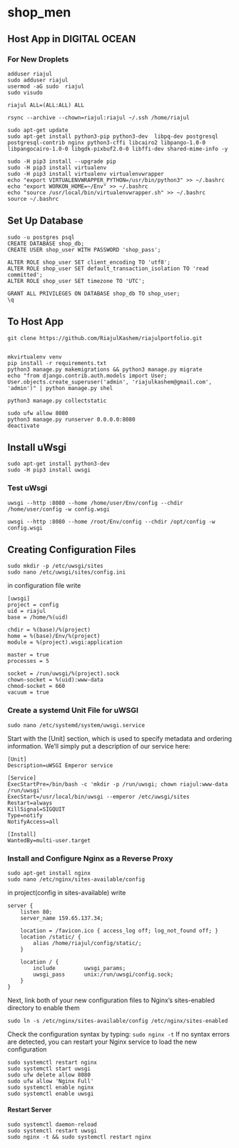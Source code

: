 # shop_men
Host App in DIGITAL OCEAN
-

### For New Droplets
```
adduser riajul
sudo adduser riajul
usermod -aG sudo  riajul
sudo visudo

riajul ALL=(ALL:ALL) ALL

rsync --archive --chown=riajul:riajul ~/.ssh /home/riajul

sudo apt-get update
sudo apt-get install python3-pip python3-dev  libpq-dev postgresql postgresql-contrib nginx python3-cffi libcairo2 libpango-1.0-0 libpangocairo-1.0-0 libgdk-pixbuf2.0-0 libffi-dev shared-mime-info -y

sudo -H pip3 install --upgrade pip
sudo -H pip3 install virtualenv
sudo -H pip3 install virtualenv virtualenvwrapper
echo "export VIRTUALENVWRAPPER_PYTHON=/usr/bin/python3" >> ~/.bashrc
echo "export WORKON_HOME=~/Env" >> ~/.bashrc
echo "source /usr/local/bin/virtualenvwrapper.sh" >> ~/.bashrc
source ~/.bashrc

```

## Set Up Database
```
sudo -u postgres psql
CREATE DATABASE shop_db;
CREATE USER shop_user WITH PASSWORD 'shop_pass';

ALTER ROLE shop_user SET client_encoding TO 'utf8';
ALTER ROLE shop_user SET default_transaction_isolation TO 'read committed';
ALTER ROLE shop_user SET timezone TO 'UTC';

GRANT ALL PRIVILEGES ON DATABASE shop_db TO shop_user;
\q

```
## To Host App

```
git clone https://github.com/RiajulKashem/riajulportfolio.git


mkvirtualenv venv
pip install -r requirements.txt
python3 manage.py makemigrations && python3 manage.py migrate
echo "from django.contrib.auth.models import User; User.objects.create_superuser('admin', 'riajulkashem@gmail.com', 'admin')" | python manage.py shel

python3 manage.py collectstatic

sudo ufw allow 8080
python3 manage.py runserver 0.0.0.0:8080
deactivate
```

## Install uWsgi
``` 
sudo apt-get install python3-dev
sudo -H pip3 install uwsgi
```
### Test uWsgi 
    uwsgi --http :8080 --home /home/user/Env/config --chdir /home/user/config -w config.wsgi
``` 
uwsgi --http :8080 --home /root/Env/config --chdir /opt/config -w config.wsgi
```

## Creating Configuration Files
    sudo mkdir -p /etc/uwsgi/sites
    sudo nano /etc/uwsgi/sites/config.ini
    
in configuration file write
```
[uwsgi]
project = config
uid = riajul
base = /home/%(uid)

chdir = %(base)/%(project)
home = %(base)/Env/%(project)
module = %(project).wsgi:application

master = true
processes = 5

socket = /run/uwsgi/%(project).sock
chown-socket = %(uid):www-data
chmod-socket = 660
vacuum = true
```


### Create a systemd Unit File for uWSGI
    sudo nano /etc/systemd/system/uwsgi.service
Start with the [Unit] section, which is used to specify metadata and ordering information. We’ll simply put a description of our service here:
``` 
[Unit]
Description=uWSGI Emperor service

[Service]
ExecStartPre=/bin/bash -c 'mkdir -p /run/uwsgi; chown riajul:www-data /run/uwsgi'
ExecStart=/usr/local/bin/uwsgi --emperor /etc/uwsgi/sites
Restart=always
KillSignal=SIGQUIT
Type=notify
NotifyAccess=all

[Install]
WantedBy=multi-user.target
```

### Install and Configure Nginx as a Reverse Proxy
    sudo apt-get install nginx
    sudo nano /etc/nginx/sites-available/config
in project(config in sites-available) write 
``` 
server {
    listen 80;
    server_name 159.65.137.34;

    location = /favicon.ico { access_log off; log_not_found off; }
    location /static/ {
        alias /home/riajul/config/static/;
    }

    location / {
        include         uwsgi_params;
        uwsgi_pass      unix:/run/uwsgi/config.sock;
    }
}
```

Next, link both of your new configuration files to Nginx’s sites-enabled directory to enable them
``` 
sudo ln -s /etc/nginx/sites-available/config /etc/nginx/sites-enabled

```
Check the configuration syntax by typing:
```sudo nginx -t```
If no syntax errors are detected, you can restart your Nginx service to load the new configuration
```
sudo systemctl restart nginx
sudo systemctl start uwsgi
sudo ufw delete allow 8080
sudo ufw allow 'Nginx Full'
sudo systemctl enable nginx
sudo systemctl enable uwsgi
```
#### Restart Server
```
sudo systemctl daemon-reload
sudo systemctl restart uwsgi
sudo nginx -t && sudo systemctl restart nginx
```
